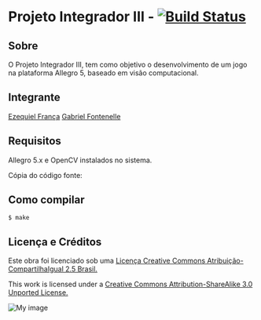 Projeto Integrador III - [![Build Status](https://travis-ci.org/ezefranca/BCC-2s13-PI2-LOGIKID.png?branch=master)](https://travis-ci.org/ezefranca/BCC-2s13-PI2-LOGIKID)
===

Sobre
---------------------

O Projeto Integrador III, tem como objetivo o desenvolvimento de um jogo na plataforma Allegro 5, baseado em
visão computacional.

Integrante
---------------------
[Ezequiel França](github.com/ezefranca)
[Gabriel Fontenelle](https://github.com/OdnaropX)

Requisitos
----------------------

Allegro 5.x e OpenCV instalados no sistema.

Cópia do código fonte:



Como compilar
----------------------

```
$ make
```


Licença e Créditos
----------------------

Este obra foi licenciado sob uma [Licença Creative Commons Atribuição-CompartilhaIgual 2.5 Brasil.](http://creativecommons.org/choose/results-one?license_code=by-sa&jurisdiction=br&version=2.5&lang=pt_BR)

This work is licensed under a [Creative Commons Attribution-ShareAlike 3.0 Unported License.](http://creativecommons.org/licenses/by-sa/3.0/)

![My image](http://i.creativecommons.org/l/by-sa/3.0/88x31.png)







